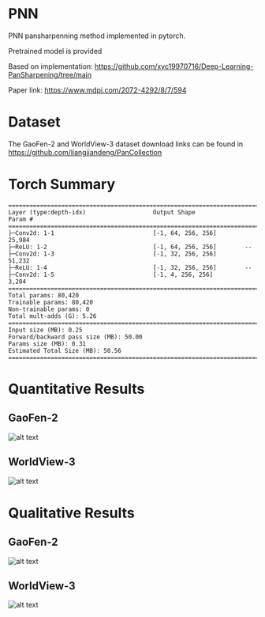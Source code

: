 # PNN

PNN pansharpenning method implemented in pytorch.

Pretrained model is provided

Based on implementation: https://github.com/xyc19970716/Deep-Learning-PanSharpening/tree/main

Paper link: https://www.mdpi.com/2072-4292/8/7/594

# Dataset

The GaoFen-2 and WorldView-3 dataset download links can be found in https://github.com/liangjiandeng/PanCollection

# Torch Summary

```
==========================================================================================
Layer (type:depth-idx)                   Output Shape              Param #
==========================================================================================
├─Conv2d: 1-1                            [-1, 64, 256, 256]        25,984
├─ReLU: 1-2                              [-1, 64, 256, 256]        --
├─Conv2d: 1-3                            [-1, 32, 256, 256]        51,232
├─ReLU: 1-4                              [-1, 32, 256, 256]        --
├─Conv2d: 1-5                            [-1, 4, 256, 256]         3,204
==========================================================================================
Total params: 80,420
Trainable params: 80,420
Non-trainable params: 0
Total mult-adds (G): 5.26
==========================================================================================
Input size (MB): 0.25
Forward/backward pass size (MB): 50.00
Params size (MB): 0.31
Estimated Total Size (MB): 50.56
==========================================================================================
```

# Quantitative Results
## GaoFen-2

![alt text](https://github.com/nickdndndn/PNN/blob/main/results/Figure_GF2.png?raw=true)


## WorldView-3

![alt text](https://github.com/nickdndndn/PNN/blob/main/results/Figure_WV3.png?raw=true)

# Qualitative Results
## GaoFen-2

![alt text](https://github.com/nickdndndn/PNN/blob/main/results/Images_GF2.png?raw=true)

## WorldView-3

![alt text](https://github.com/nickdndndn/PNN/blob/main/results/Images_WV3.png?raw=true)

